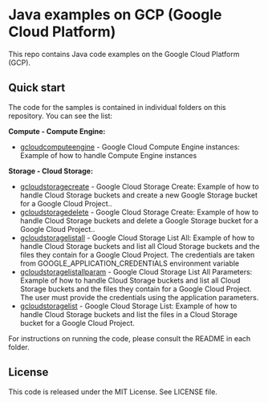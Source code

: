 # Java examples on GCP (Google Cloud Platform)

This repo contains Java code examples on the Google Cloud Platform (GCP).




## Quick start

The code for the samples is contained in individual folders on this repository. You can see the list:

**Compute - Compute Engine:**
* [gcloudcomputeengine](/gcloudcomputeengine) - Google Cloud Compute Engine instances: Example of how to handle Compute Engine instances

**Storage - Cloud Storage:**
* [gcloudstoragecreate](/gcloudstoragecreate) - Google Cloud Storage Create: Example of how to handle Cloud Storage buckets and
create a new Google Storage bucket for a Google Cloud Project..
* [gcloudstoragedelete](/gcloudstoragedelete) - Google Cloud Storage Create: Example of how to handle Cloud Storage buckets and
delete a Google Storage bucket for a Google Cloud Project..
* [gcloudstoragelistall](/gcloudstoragelistall) - Google Cloud Storage List All: Example of how to handle Cloud Storage buckets and
list all Cloud Storage buckets and the files they contain for a Google Cloud Project.
The credentials are taken from GOOGLE_APPLICATION_CREDENTIALS environment variable
* [gcloudstoragelistallparam](/gcloudstoragelistallparam) - Google Cloud Storage List All Parameters: Example of how to handle Cloud Storage buckets and
list all Cloud Storage buckets and the files they contain for a Google Cloud Project.
The user must provide the credentials using the application parameters.
* [gcloudstoragelist](/gcloudstoragelist) - Google Cloud Storage List: Example of how to handle Cloud Storage buckets and
list the files in a Cloud Storage bucket for a Google Cloud Project.

For instructions on running the code, please consult the README in each folder. 




## License

This code is released under the MIT License. See LICENSE file.